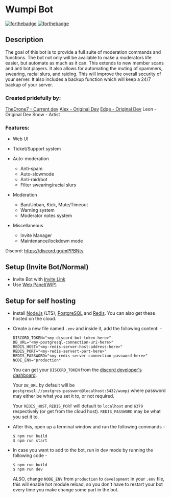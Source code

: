 Wumpi Bot
=========
[![forthebadge](https://forthebadge.com/images/badges/made-with-javascript.svg)](https://nodejs.org/en/) [![forthebadge](https://forthebadge.com/images/badges/for-you.svg)]()

## Description
The goal of this bot is to provide a full suite of moderation commands and functions. The bot not only will be available to make a moderators life easier, but automate as much as it can. This extends to new member scans and anti bot players. It also allows for automating the muting of spammers, swearing, racial slurs, and raiding. This will improve the overall security of your server. It also includes a backup function which will keep a 24/7 backup of your server.

### Created pridefully by:
[TheDrone7 - Current dev](https://thedrone7.repl.co)
[Alex - Original Dev](https://github.com/alex5219/)
[Edqe - Original Dev](https://github.com/Edqe14/)
Leon - Original Dev
Snow - Artist

### Features:
- Web UI
- Ticket/Support system
- Auto-moderation
  - Anti-spam
  - Auto-slowmode
  - Anti-raid/bot
  - Filter swearing/racial slurs
  
- Moderation
  - Ban/Unban, Kick, Mute/Timeout
  - Warning system
  - Moderator notes system
  
- Miscellaneous
  - Invite Manager
  - Maintenance/lockdown mode

Discord:
https://discord.gg/mPPBNty

## Setup (Invite Bot/Normal)
- Invite Bot with [Invite Link](https://discordapp.com/oauth2/authorize?client_id=592568340485111827&permissions=8&scope=bot)
- Use [Web Panel(WIP)]()

## Setup for self hosting
- Install [Node.js](https://nodejs.org/) (LTS), [PostgreSQL](https://www.postgresql.org/) and [Redis](https://redis.io/). You can also get these hosted on the cloud.
- Create a new file named `.env` and inside it, add the following content: -
  ```
  DISCORD_TOKEN="<my-discord-bot-token-here>"
  DB_URL="<my-postgresql-connection-uri-here>"
  REDIS_HOST="<my-redis-server-host-address-here>"
  REDIS_PORT="<my-redis-servert-port-here>"
  REDIS_PASSWORD="<my-redis-server-connection-password-here>"
  NODE_ENV="production"
  ```
  You can get your `DISCORD_TOKEN` from the [discord developer's dashboard](https://discord.com/developers/applications/).

  Your `DB_URL` by default will be `postgresql://postgres:password@localhost:5432/wumpi` where password may either be what you set it to, or not required.
  
  Your `REDIS_HOST`, `REDIS_PORT` will default to `localhost` and `6379` respectively (or get from the cloud host). `REDIS_PASSWORD` may be what you set it to.
- After this, open up a terminal window and run the following commands -
  ```shell
  $ npm run build
  $ npm run start
  ```

- In case you want to add to the bot, run in dev mode by running the following code - 
  ```shell
  $ npm run build
  $ npm run dev
  ```
  ALSO, change `NODE_ENV` from `production` to `development` in your `.env` file,
  this will enable hot module reload, so you don't have to restart your bot every time you make change some part in the bot.